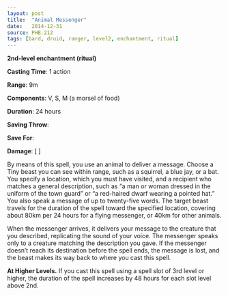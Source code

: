 ```yaml
---
layout: post
title:  "Animal Messenger"
date:   2014-12-31
source: PHB.212
tags: [bard, druid, ranger, level2, enchantment, ritual]
---
```


**2nd-level enchantment (ritual)**

**Casting Time**: 1 action

**Range**: 9m

**Components**: V, S, M (a morsel of food)

**Duration**: 24 hours

**Saving Throw**:

**Save For**:

**Damage**: [ ]

By means of this spell, you use an animal to deliver a message. Choose a Tiny beast you can see within range, such as a squirrel, a blue jay, or a bat. You specify a location, which you must have visited, and a recipient who matches a general description, such as “a man or woman dressed in the uniform of the town guard” or “a red-haired dwarf wearing a pointed hat.” You also speak a message of up to twenty-five words. The target beast travels for the duration of the spell toward the specified location, covering about 80km per 24 hours for a flying messenger, or 40km for other animals.

When the messenger arrives, it delivers your message to the creature that you described, replicating the sound of your voice. The messenger speaks only to a creature matching the description you gave. If the messenger doesn’t reach its destination before the spell ends, the message is lost, and the beast makes its way back to where you cast this spell.

**At Higher Levels.** If you cast this spell using a spell slot of 3rd level or higher, the duration of the spell increases by 48 hours for each slot level above 2nd.
